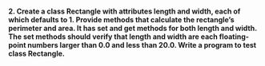 #### 2.	Create a class Rectangle with attributes length and width, each of which defaults to 1. Provide methods that calculate the rectangle’s perimeter and area. It has set and get methods for both length and width. The set methods should verify that length and width are each floating-point numbers larger than 0.0 and less than 20.0. Write a program to test class Rectangle.
